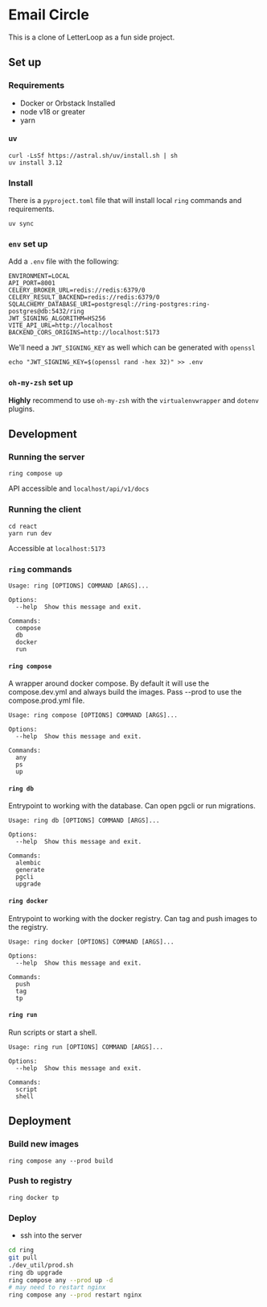 # Email Circle
This is a clone of LetterLoop as a fun side project.

## Set up
### Requirements
- Docker or Orbstack Installed
- node v18 or greater
- yarn

#### uv
```
curl -LsSf https://astral.sh/uv/install.sh | sh
uv install 3.12
```
### Install
There is a `pyproject.toml` file that will install local `ring` commands and requirements.
```
uv sync
```

### `env` set up
Add a `.env` file with the following:
```
ENVIRONMENT=LOCAL
API_PORT=8001
CELERY_BROKER_URL=redis://redis:6379/0
CELERY_RESULT_BACKEND=redis://redis:6379/0
SQLALCHEMY_DATABASE_URI=postgresql://ring-postgres:ring-postgres@db:5432/ring
JWT_SIGNING_ALGORITHM=HS256
VITE_API_URL=http://localhost
BACKEND_CORS_ORIGINS=http://localhost:5173
```
We'll need a `JWT_SIGNING_KEY` as well which can be generated with `openssl`
```
echo "JWT_SIGNING_KEY=$(openssl rand -hex 32)" >> .env
```

### `oh-my-zsh` set up
**Highly** recommend to use `oh-my-zsh` with the `virtualenvwrapper` and `dotenv` plugins.

## Development
### Running the server
```
ring compose up
```
API accessible and `localhost/api/v1/docs`
### Running the client
```
cd react
yarn run dev
```
Accessible at `localhost:5173`

### `ring` commands
```
Usage: ring [OPTIONS] COMMAND [ARGS]...

Options:
  --help  Show this message and exit.

Commands:
  compose
  db
  docker
  run
```
#### `ring compose`
A wrapper around docker compose. By default it will use the compose.dev.yml and always build the images. Pass --prod to use the compose.prod.yml file.
```
Usage: ring compose [OPTIONS] COMMAND [ARGS]...

Options:
  --help  Show this message and exit.

Commands:
  any
  ps
  up
```

#### `ring db`
Entrypoint to working with the database. Can open pgcli or run migrations.
```
Usage: ring db [OPTIONS] COMMAND [ARGS]...

Options:
  --help  Show this message and exit.

Commands:
  alembic
  generate
  pgcli
  upgrade
```

#### `ring docker`
Entrypoint to working with the docker registry. Can tag and push images to the registry.
```
Usage: ring docker [OPTIONS] COMMAND [ARGS]...

Options:
  --help  Show this message and exit.

Commands:
  push
  tag
  tp
```

#### `ring run`
Run scripts or start a shell.
```
Usage: ring run [OPTIONS] COMMAND [ARGS]...

Options:
  --help  Show this message and exit.

Commands:
  script
  shell
```

## Deployment
### Build new images
```
ring compose any --prod build
```
### Push to registry
```
ring docker tp
```
### Deploy
- ssh into the server

```bash
cd ring
git pull
./dev_util/prod.sh
ring db upgrade
ring compose any --prod up -d
# may need to restart nginx
ring compose any --prod restart nginx
```
